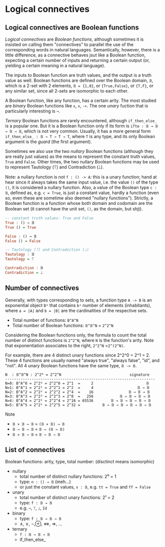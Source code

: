 # Logical connectives

## Logical connectives are Boolean functions

*Logical connectives* are *Boolean functions*, although sometimes it is insisted on calling them "connectives" to parallel the use of the corresponding words in natural languages. Semantically, however, there is a little difference, as a connective behaves jsut like a Boolean function, expecting a certain number of inputs and returning a certain output (or, yielding a certain meaning in a natural language).

The inputs to Boolean function are truth values, and the output is a truth value as well. Boolean functions are defined over the Boolean domain, `𝔹`, which is a 2-set with 2 elements, `𝔹 = {1,0}`, or `{True,False}`, or `{T,F}`, or any similar set, since all 2-sets are isomorphic to each other.

A Boolean function, like any function, has a certain arity. The most studied are *binary* Boolean functions like `∧`, `∨`, `->`. The one *unary* fuction that is particularly interesting is `¬`.

*Ternary* Boolean functions are rarely encountered, although `if_then_else_` is a popular one. But it is a Boolean function only if its form is `ifte : 𝔹 → 𝔹 → 𝔹 → 𝔹`, which is not very common. Usually, it has a more general form `if_then_else_ : 𝔹 → T → T → T`, where `T` is any type, and its only Boolean argument is the *guard* (the first argument).

Sometimes we also use the two *nullary* Boolean functions (although they are really just values) as the means to represent the constant truth values, `True` and `False`. Other times, the two nullary Boolean functions may be used to represent Tautology (⟙) and Contradiction (⟘).

Note: a nullary function is not `f : () -> A`: this is a unary function; hand at hear since it always takes the same input value, i.e. the value `()` of the type `()`, it is considered a nullary function. Also, a value of the Boolean type `c : 𝔹`, defined as, e.g. `c = True`, is just a constant value, hardly a function (even so, even these are sometime also deemed "nullary functions"). Strictly, a Boolean function is a function whose both domain and codomain are the Boolean set (it cannot have the unit set, `()`, as the domain, but shi̲t).

```hs
-- constant truth values: True and False
True : () → 𝔹
True () = True

False : () → 𝔹
False () = False

-- Tautology (⟙) and Contradiction (⟘)
Tautology : 𝔹
Tautology = ⟙

Contradiction : 𝔹
Contradiction = ⟘
```

## Number of connectives

Generally, with types corresponding to sets, a function type `A -> B` is an exponential object `Bᴬ` that contains `bᵃ` number of elements (inhabitants), where `a = |A|` and `b = |B|` are the cardinalities of the respective sets.

- Total number of functions: `B^A^N`
- Total number of Boolean functions: `𝔹^𝔹^N` = `2^2^N`

Considering the Boolean functions only, the formula to count the total number of distinct functions is `2^2^N`, where `N` is the function's arity. Note that exponentiation associates to the right, `2^2^N` =`2^(2^N)`.

For example, there are 4 distinct unary functions since 2^2^0 = 2^1 = 2. These 4 functions are usually named "always true", "always false", "id", and "not". All 4 unary Boolean functions have the same type, `𝔹 -> 𝔹`.


```
N  : 𝔹^𝔹^N : 2^2ᴺ = 2^2^N                               signature
--------------------------------------------------------------------
N=0: B^A^0 = 2^2⁰ = 2^2^0 = 2^1  =     2                        𝔹
N=1: B^A^1 = 2^2¹ = 2^2^1 = 2^2  =     4                    𝔹 → 𝔹
N=2: B^A^2 = 2^2² = 2^2^2 = 2^4  =    16                𝔹 → 𝔹 → 𝔹
N=3: B^A^3 = 2^2³ = 2^2^3 = 2^8  =   256            𝔹 → 𝔹 → 𝔹 → 𝔹
N=4: B^A^4 = 2^2⁴ = 2^2^4 = 2^16 = 65536        𝔹 → 𝔹 → 𝔹 → 𝔹 → 𝔹
N=5: B^A^5 = 2^2⁵ = 2^2^5 = 2^32 =          𝔹 → 𝔹 → 𝔹 → 𝔹 → 𝔹 → 𝔹
```

Note
- `𝔹 ⨯ 𝔹 → 𝔹` = `(𝔹 ⨯ 𝔹) → 𝔹`
- `𝔹 → 𝔹 → 𝔹` = `𝔹 → (𝔹 → 𝔹)`
- `𝔹 ⨯ 𝔹 → 𝔹` = `𝔹 → 𝔹 → 𝔹`


## List of connectives

Boolean functions: arity, type, total number:
(disctinct means isomorphic)
- nullary
  - total number of distinct nullary functions: 2⁰ = 1
  - type: `n : () → 𝔹`  (meh…)
  - or just the constant values, `v : 𝔹`, e.g. `tt = True` and `ff = False`
- unary
  - total number of distinct unary functions: 2¹ = 2
  - type: `f : 𝔹 → 𝔹`
  - e.g. `¬`, `⟙`, `⟘`, `Id`
- binary
  - type: `f : 𝔹 → 𝔹 → 𝔹`
  - ∧, ∨, ¬,⊕, ⇔, ⇒, …
- ternary
  - `f : 𝔹 → 𝔹 → 𝔹`
  - if_then_else_
